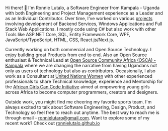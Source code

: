 Hi there! 👋 I'm Ronnie Lutalo, a Software Engineer from Kampala - Uganda with both Engineering and Project Management experience as a Leader and as an Individual Contributor. Over time, I've worked on various [projects](https://ronnielutalo.github.io/projects) involving development of Backend Services, Windows Applications and Full Stack Web Applications. I mostly code using C# but also work with other Tools like ASP.NET Core, SQL, Entity Framework Core, WPF, JavaScript/TypeScript, HTML, CSS, React.js/Next.js.

Currently working on both commercial and Open Source Technology. I enjoy building great Products from end to end. Also an Open Source enthusiast & Technical Lead at [Open Source Community Africa (OSCA) - Kampala](https://github.com/OSCA-Kampala-Chapter) where we are changing the narrative from having Ugandans not only as users of technology but also as contributors. Occasionally, I also work as a Consultant at [United Nations Women](https://www.unwomen.org/en) with other experienced professionals to share Technical knowledge, experience and Mentorship for the [African Girls Can Code Initiative](https://africa.unwomen.org/en/stories/news/2022/05/african-girls-can-code-initiative-second-phase-launched-in-tanzania) aimed at empowering young girls across Africa to become computer programmers, creators and designers.

Outside work, you might find me cheering my favorite sports team. I'm always excited to talk about Software Engineering, Design, Product, and Technology so feel free to reach out anytime. The best way to reach me is through email - ronnielutaro@gmail.com. Want to explore some of my recent work? Check out [ronnielutalo.github.io](https://ronnielutalo.github.io/)
